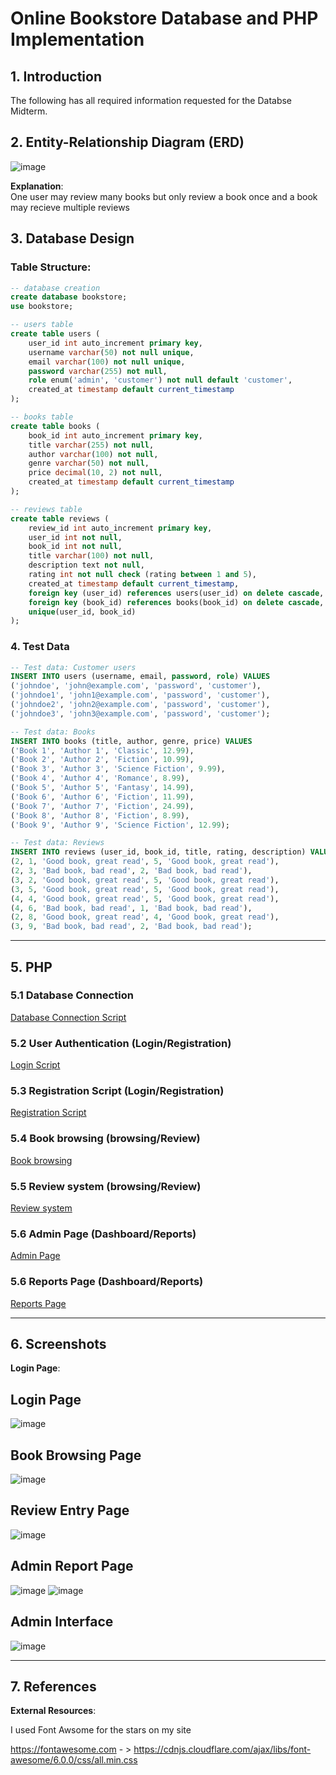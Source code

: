 # Online Bookstore Database and PHP Implementation

## 1. Introduction

The following has all required information requested for the Databse Midterm.

## 2. Entity-Relationship Diagram (ERD)

![image](assets/SQLKeys.png)


**Explanation**:  
One user may review many books but only review a book once and a book may recieve multiple reviews

## 3. Database Design

### Table Structure:  

```sql
-- database creation
create database bookstore;
use bookstore;

-- users table
create table users (
    user_id int auto_increment primary key,
    username varchar(50) not null unique,
    email varchar(100) not null unique,
    password varchar(255) not null,
    role enum('admin', 'customer') not null default 'customer',
    created_at timestamp default current_timestamp
);

-- books table
create table books (
    book_id int auto_increment primary key,
    title varchar(255) not null,
    author varchar(100) not null,
    genre varchar(50) not null,
    price decimal(10, 2) not null,
    created_at timestamp default current_timestamp
);

-- reviews table
create table reviews (
    review_id int auto_increment primary key,
    user_id int not null,
    book_id int not null,
    title varchar(100) not null,
    description text not null,
    rating int not null check (rating between 1 and 5),
    created_at timestamp default current_timestamp,
    foreign key (user_id) references users(user_id) on delete cascade,
    foreign key (book_id) references books(book_id) on delete cascade,
    unique(user_id, book_id)
);
```

### 4. Test Data

```sql
-- Test data: Customer users
INSERT INTO users (username, email, password, role) VALUES 
('johndoe', 'john@example.com', 'password', 'customer'),
('johndoe1', 'john1@example.com', 'password', 'customer'),
('johndoe2', 'john2@example.com', 'password', 'customer'),
('johndoe3', 'john3@example.com', 'password', 'customer');

-- Test data: Books
INSERT INTO books (title, author, genre, price) VALUES
('Book 1', 'Author 1', 'Classic', 12.99),
('Book 2', 'Author 2', 'Fiction', 10.99),
('Book 3', 'Author 3', 'Science Fiction', 9.99),
('Book 4', 'Author 4', 'Romance', 8.99),
('Book 5', 'Author 5', 'Fantasy', 14.99),
('Book 6', 'Author 6', 'Fiction', 11.99),
('Book 7', 'Author 7', 'Fiction', 24.99),
('Book 8', 'Author 8', 'Fiction', 8.99),
('Book 9', 'Author 9', 'Science Fiction', 12.99);

-- Test data: Reviews
INSERT INTO reviews (user_id, book_id, title, rating, description) VALUES
(2, 1, 'Good book, great read', 5, 'Good book, great read'),
(2, 3, 'Bad book, bad read', 2, 'Bad book, bad read'),
(3, 2, 'Good book, great read', 5, 'Good book, great read'),
(3, 5, 'Good book, great read', 5, 'Good book, great read'),
(4, 4, 'Good book, great read', 5, 'Good book, great read'),
(4, 6, 'Bad book, bad read', 1, 'Bad book, bad read'),
(2, 8, 'Good book, great read', 4, 'Good book, great read'),
(3, 9, 'Bad book, bad read', 2, 'Bad book, bad read');

```
---

## 5. PHP 

### 5.1 Database Connection
 
[Database Connection Script](includes/db.php)

### 5.2 User Authentication (Login/Registration)
 
[Login Script](login/login.php)

### 5.3 Registration Script (Login/Registration)

[Registration Script](login/register.php)

### 5.4 Book browsing (browsing/Review)

[Book browsing](pages/books.php)

### 5.5 Review system (browsing/Review)

[Review system](pages/book_details.php)

### 5.6 Admin Page (Dashboard/Reports)

[Admin Page](admin/dashboard.php)

### 5.6 Reports Page (Dashboard/Reports)

[Reports Page](admin/reports.php)

---

## 6. Screenshots

**Login Page**:  

<h2>Login Page</h2>

![image](assets/SignIn.png)

<h2>Book Browsing Page</h2>

![image](assets/Browse-Books.png)


<h2>Review Entry Page</h2>

![image](assets/Review.png)


<h2>Admin Report Page</h2>

![image](assets/report1.png)
![image](assets/report2.png)

<h2>Admin Interface</h2>

![image](assets/Dashboard.png)


---

## 7. References

**External Resources**:  

I used Font Awsome for the stars on my site

https://fontawesome.com - > https://cdnjs.cloudflare.com/ajax/libs/font-awesome/6.0.0/css/all.min.css

